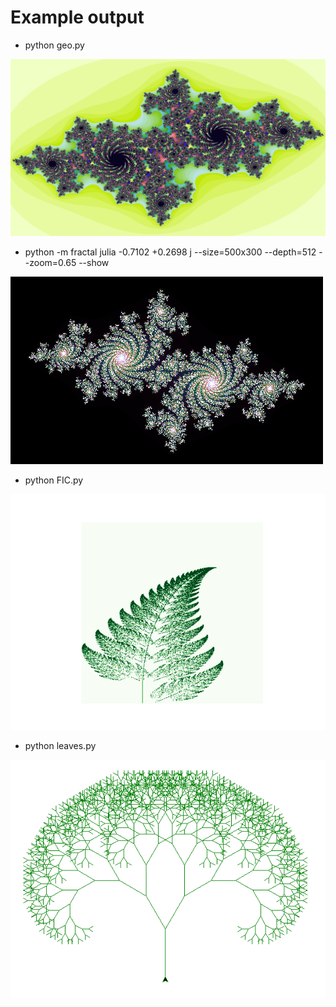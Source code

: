 # Example output

<ul>
    <li>python geo.py</li>
</ul>
<img src="./img/geo.PNG">
<ul>
    <li>python -m fractal julia -0.7102 +0.2698 j --size=500x300 --depth=512 --zoom=0.65 --show</li>
</ul>
<img src="./img/julia.png">
<ul>
    <li>python FIC.py</li>
</ul>
<img src="./img/fic1.png">
<ul>
    <li>python leaves.py</li>
</ul>
<img src="./img/fic2.png">
